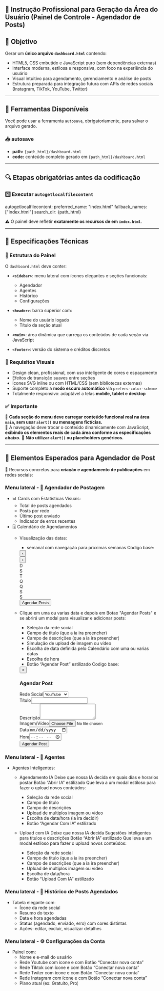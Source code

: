 
## 🧠 Instrução Profissional para Geração da Área do Usuário (Painel de Controle - Agendador de Posts)

## 🎯 Objetivo

Gerar um **único arquivo `dashboard.html`** contendo:

- HTML5, CSS embutido e JavaScript puro (sem dependências externas)
- Interface moderna, estilosa e responsiva, com foco na experiência do usuário
- Visual intuitivo para agendamento, gerenciamento e análise de posts
- Estrutura preparada para integração futura com APIs de redes sociais (Instagram, TikTok, YouTube, Twitter)

---

## 🧰 Ferramentas Disponíveis

Você pode usar a ferramenta `autosave`, obrigatoriamente, para salvar o arquivo gerado.  
### 📥 autosave
- **path:** `{path_html}/dashboard.html`
- **code:** conteúdo completo gerado em `{path_html}/dashboard.html`

---

## 🔍 Etapas obrigatórias antes da codificação

### 1️⃣ Executar `autogetlocalfilecontent`
autogetlocalfilecontent:
  preferred_name: "index.html"
  fallback_names: ["index.html"]
  search_dir: {path_html}

⚠️ O painel deve refletir **exatamente os recursos de <!-- Features Section --> em `index.html`**.

---

## 🧱 Especificações Técnicas
### 🔹 Estrutura do Painel

O `dashboard.html` deve conter:

- **`<sidebar>`**: menu lateral com ícones elegantes e seções funcionais:
  - Agendador
  - Agentes
  - Histórico
  - Configurações

- **`<header>`**: barra superior com:
  - Nome do usuário logado
  - Título da seção atual

- **`<main>`**: área dinâmica que carrega os conteúdos de cada seção via JavaScript

- **`<footer>`**: versão do sistema e créditos discretos

### 🔹 Requisitos Visuais

- Design clean, profissional, com uso inteligente de cores e espaçamento
- Efeitos de transição suaves entre seções
- Ícones SVG inline ou com HTML/CSS (sem bibliotecas externas)
- Suporte completo a **modo escuro automático** via `prefers-color-scheme`
- Totalmente responsivo: adaptável a telas **mobile, tablet e desktop**


### ✅ Importante

🔸 **Cada seção do menu deve carregar conteúdo funcional real na área `main`, sem usar `alert()` ou mensagens fictícias.**  
🔸 A navegação deve trocar o conteúdo dinamicamente com JavaScript, **exibindo os elementos reais de cada área conforme as especificações abaixo.**
🚫 **Não utilizar `alert()` ou placeholders genéricos.**

---

## 🔹 Elementos Esperados para Agendador de Post

🎯 Recursos concretos para **criação e agendamento de publicações** em redes sociais:



### Menu lateral - 📝 Agendador de Postagem
- 📊 Cards com Estatísticas Visuais:
  - Total de posts agendados
  - Posts por rede
  - Último post enviado
  - Indicador de erros recentes
- 🗓️ Calendário de Agendamentos
  - Visualização das datas:
    - semanal com navegação para proximas semanas 
    Codigo base:
    <div class="calendar">
        <div class="calendar-header"><button id="prev-month">&#8249;</button><div id="month-year"></div><button id="next-month">&#8250;</button></div>
        <div class="days"><div class="day">D</div><div class="day">S</div><div class="day">T</div><div class="day">Q</div><div class="day">Q</div><div class="day">S</div><div class="day">S</div></div>
        <div class="dates" id="calendar-dates"></div>
    </div>
    <button class="btn" id="open-schedule">Agendar Posts</button>

  - Clique em uma ou varias data e depois em Botao "Agendar Posts" e se abrirá um modal para visualizar e adicionar posts:
    - Seleção da rede social
    - Campo de titulo (que a ia ira preencher)
    - Campo de descrições (que a ia ira preencher)
    - Simulação de upload de imagem ou vídeo
    - Escolha de data definida pelo Calendário com uma ou varias datas 
    - Escolha de hora
    - Botão “Agendar Post” estilizado
    Codigo base:
    <div class="modal-content">
      <button class="close" data-close>&times;</button>
      <h3>Agendar Post</h3>
      <div class="form-group"><label>Rede Social</label><select><option>YouTube</option><option>TikTok</option><option>Twitter</option><option>Instagram</option></select></div>
      <div class="form-group"><label>Título</label><input type="text" /></div>
      <div class="form-group"><label>Descrição</label><textarea rows="3"></textarea></div>
      <div class="form-group"><label>Imagem/Vídeo</label><input type="file" accept="image/*,video/*" /></div>
      <div class="form-group"><label>Data</label><input type="date" /></div>
      <div class="form-group"><label>Hora</label><input type="time" /></div>
      <button class="btn">Agendar Post</button>
    </div>

### Menu lateral - 📝 Agentes
- Agentes Inteligentes:
  - Agendamento IA Deixe que nossa IA decida em quais dias e horarios postar Botão “Abrir IA” estilizado Que leva a um modal estiloso para fazer o upload novos conteúdos:
    - Seleção da rede social
    - Campo de titulo 
    - Campo de descrições 
    - Upload de multiplos imagem ou vídeo
    - Escolha de data/hora (ia ira decidir)
    - Botão “Agendar Com IA” estilizado

  - Upload com IA Deixe que nossa IA decida Sugestões inteligentes para títulos e descrições  Botão “Abrir IA” estilizado Que leva a um modal estiloso para fazer o upload novos conteúdos:
    - Seleção da rede social
    - Campo de titulo (que a ia ira preencher)
    - Campo de descrições (que a ia ira preencher)
    - Upload de multiplos imagem ou vídeo
    - Escolha de data/hora
    - Botão “Upload Com IA” estilizado

### Menu lateral - 📝 Histórico de Posts Agendados
- Tabela elegante com:
  - Ícone da rede social
  - Resumo do texto
  - Data e hora agendadas
  - Status (agendado, enviado, erro) com cores distintas
  - Ações: editar, excluir, visualizar detalhes

### Menu lateral - ⚙️ Configurações da Conta
- Painel com:
  - Nome e e-mail do usuário
  - Rede Youtube com ícone e com Botão “Conectar nova conta” 
  - Rede Tiktok com ícone e com Botão “Conectar nova conta” 
  - Rede Twiter com ícone e com Botão “Conectar nova conta” 
  - Rede Instagram com ícone e com Botão “Conectar nova conta” 
  - Plano atual (ex: Gratuito, Pro)

